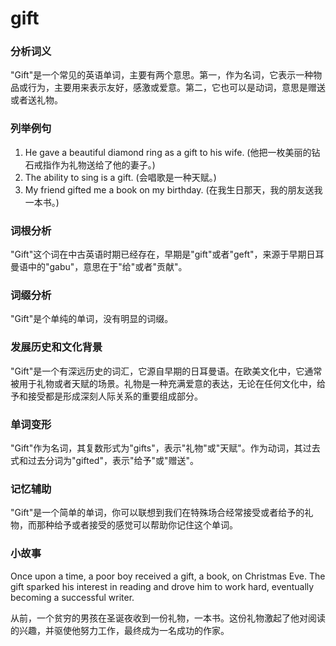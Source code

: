 # gift

### 分析词义

  

"Gift"是一个常见的英语单词，主要有两个意思。第一，作为名词，它表示一种物品或行为，主要用来表示友好，感激或爱意。第二，它也可以是动词，意思是赠送或者送礼物。

  

### 列举例句

  

1.  He gave a beautiful diamond ring as a gift to his wife. (他把一枚美丽的钻石戒指作为礼物送给了他的妻子。)
2.  The ability to sing is a gift. (会唱歌是一种天赋。)
3.  My friend gifted me a book on my birthday. (在我生日那天，我的朋友送我一本书。)

  

### 词根分析

  

"Gift"这个词在中古英语时期已经存在，早期是"gift"或者"geft"，来源于早期日耳曼语中的"gabu"，意思在于"给"或者"贡献"。

  

### 词缀分析

  

"Gift"是个单纯的单词，没有明显的词缀。

  

### 发展历史和文化背景

  

"Gift"是一个有深远历史的词汇，它源自早期的日耳曼语。在欧美文化中，它通常被用于礼物或者天赋的场景。礼物是一种充满爱意的表达，无论在任何文化中，给予和接受都是形成深刻人际关系的重要组成部分。

  

### 单词变形

  

"Gift"作为名词，其复数形式为"gifts"，表示"礼物"或"天赋"。作为动词，其过去式和过去分词为"gifted"，表示"给予"或"赠送"。

  

### 记忆辅助

  

"Gift"是一个简单的单词，你可以联想到我们在特殊场合经常接受或者给予的礼物，而那种给予或者接受的感觉可以帮助你记住这个单词。

  

### 小故事

  

Once upon a time, a poor boy received a gift, a book, on Christmas Eve. The gift sparked his interest in reading and drove him to work hard, eventually becoming a successful writer.

  

从前，一个贫穷的男孩在圣诞夜收到一份礼物，一本书。这份礼物激起了他对阅读的兴趣，并驱使他努力工作，最终成为一名成功的作家。
